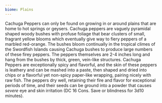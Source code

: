 ```yaml
---
biome: Plains
---
```

Cachuga Peppers can only be found on growing in or around plains that are home to hot springs or geysers. Cachuga peppers are vaguely pyramidal shaped woody bushes with profuse foliage that bear clusters of small, fragrant yellow blooms which eventually give way to fiery peppers of a marbled red-orange. The bushes bloom continually in the tropical climes of the Swordfish Islands causing Cachuga bushes to produce large numbers of these firey peppers. The peppers themselves are 2-4 inches long and hang from the bushes by thick, green, vein-like structures. Cachuga Peppers are exceptionally spicy and flavorful, and the skin of these peppers is leathery and can be mashed into a paste, then shaped and dried into chips or a flavorful yet non-spicy paper-like wrapping, pairing nicely with raw fish. The peppers dry well, retaining their fire and flavor for exceptional periods of time, and their seeds can be ground into a powder that causes *severe* eye and skin irritation (DC 16 Cons. Save or blindness for 3d10 minutes). 

